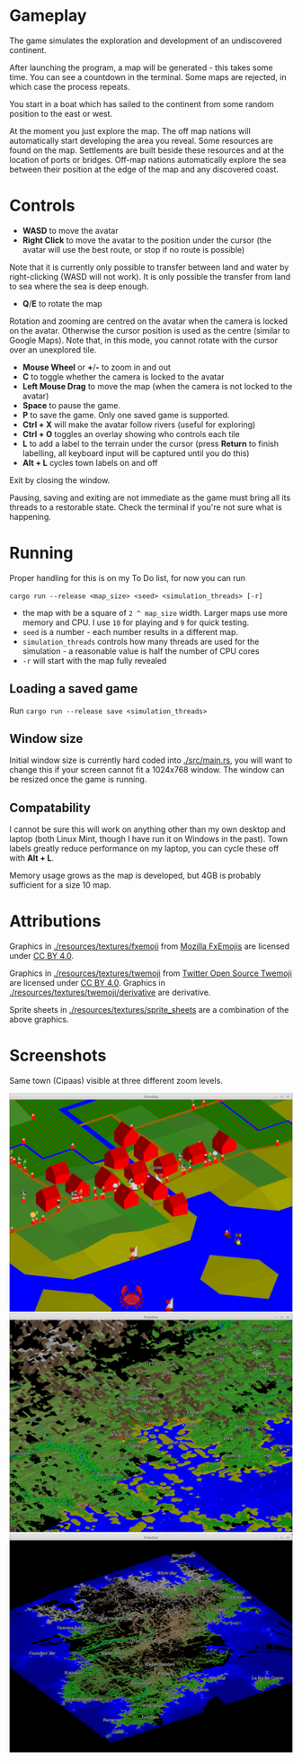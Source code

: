 # Gameplay

The game simulates the exploration and development of an undiscovered continent. 

After launching the program, a map will be generated - this takes some time. You can see a countdown in the terminal. Some maps are rejected, in which case the process repeats.

You start in a boat which has sailed to the continent from some random position to the east or west.

At the moment you just explore the map. The off map nations will automatically start developing the area you reveal. Some resources are found on the map. Settlements are built beside these resources and at the location of ports or bridges. Off-map nations automatically explore the sea between their position at the edge of the map and any discovered coast.

# Controls

* **WASD** to move the avatar
* **Right Click** to move the avatar to the position under the cursor (the avatar will use the best route, or stop if no route is possible)

Note that it is currently only possible to transfer between land and water by right-clicking (WASD will not work). It is only possible the transfer from land to sea where the sea is deep enough.

* **Q**/**E** to rotate the map

Rotation and zooming are centred on the avatar when the camera is locked on the avatar. Otherwise the cursor position is used as the centre (similar to Google Maps). Note that, in this mode, you cannot rotate with the cursor over an unexplored tile.

* **Mouse Wheel** or **+**/**-** to zoom in and out
* **C** to toggle whether the camera is locked to the avatar
* **Left Mouse Drag** to move the map (when the camera is not locked to the avatar)
* **Space** to pause the game.
* **P** to save the game. Only one saved game is supported.
* **Ctrl + X** will make the avatar follow rivers (useful for exploring)
* **Ctrl + O** toggles an overlay showing who controls each tile
* **L** to add a label to the terrain under the cursor (press **Return** to finish labelling, all keyboard input will be captured until you do this)
* **Alt + L** cycles town labels on and off

Exit by closing the window.


Pausing, saving and exiting are not immediate as the game must bring all its threads to a restorable state. Check the terminal if you're not sure what is happening.

# Running

Proper handling for this is on my To Do list, for now you can run

`cargo run --release <map_size> <seed> <simulation_threads> [-r]`

* the map with be a square of `2 ^ map_size` width. Larger maps use more memory and CPU. I use `10` for playing and `9` for quick testing.
* `seed` is a number - each number results in a different map.
* `simulation_threads` controls how many threads are used for the simulation - a reasonable value is half the number of CPU cores
* `-r` will start with the map fully revealed

## Loading a saved game

Run `cargo run --release save <simulation_threads>`

## Window size

Initial window size is currently hard coded into [./src/main.rs](), you will want to change this if your screen cannot fit a 1024x768 window. The window can be resized once the game is running.

## Compatability

I cannot be sure this will work on anything other than my own desktop and laptop (both Linux Mint, though I have run it on Windows in the past). Town labels greatly reduce performance on my laptop, you can cycle these off with **Alt + L**.

Memory usage grows as the map is developed, but 4GB is probably sufficient for a size 10 map.

# Attributions

Graphics in [./resources/textures/fxemoji](./resources/textures/fxemoji) from [Mozilla FxEmojis](https://github.com/mozilla/fxemoji) are licensed under [CC BY 4.0](https://creativecommons.org/licenses/by/4.0/).

Graphics in [./resources/textures/twemoji](./resources/textures/twemoji) from [Twitter Open Source Twemoji](https://twemoji.twitter.com/) are licensed under [CC BY 4.0](https://creativecommons.org/licenses/by/4.0/). Graphics in [./resources/textures/twemoji/derivative](./resources/textures/twemoji/derivative) are derivative.

Sprite sheets in [./resources/textures/sprite_sheets](./resources/textures/sprite_sheets) are a combination of the above graphics.

# Screenshots

Same town (Cipaas) visible at three different zoom levels.

![](./1.png)
![](./2.png)
![](./3.png)
